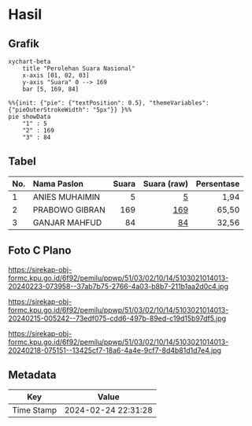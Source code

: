 # Hasil

## Grafik

```mermaid
xychart-beta
    title "Perolehan Suara Nasional"
    x-axis [01, 02, 03]
    y-axis "Suara" 0 --> 169
    bar [5, 169, 84]
```

```mermaid
%%{init: {"pie": {"textPosition": 0.5}, "themeVariables": {"pieOuterStrokeWidth": "5px"}} }%%
pie showData
    "1" : 5
    "2" : 169
    "3" : 84
```

## Tabel

| No. | Nama Paslon    | Suara | Suara (raw) | Persentase |
|:--- |:-------------- | -----:| -----------:| ----------:|
| 1   | ANIES MUHAIMIN | 5     | [5][p-1]    | 1,94       |
| 2   | PRABOWO GIBRAN | 169   | [169][p-2]  | 65,50      |
| 3   | GANJAR MAHFUD  | 84    | [84][p-3]   | 32,56      |


[p-1]: https://github.com/gigit-pemilu/pemilu-2024/blob/main/pilpres/hitung-suara/sub/51-bali/sub/03-badung/sub/02-mengwi/sub/1014-abianbase/sub/013-tps/sub/paslon-1.txt
[p-2]: https://github.com/gigit-pemilu/pemilu-2024/blob/main/pilpres/hitung-suara/sub/51-bali/sub/03-badung/sub/02-mengwi/sub/1014-abianbase/sub/013-tps/sub/paslon-2.txt
[p-3]: https://github.com/gigit-pemilu/pemilu-2024/blob/main/pilpres/hitung-suara/sub/51-bali/sub/03-badung/sub/02-mengwi/sub/1014-abianbase/sub/013-tps/sub/paslon-3.txt

## Foto C Plano

https://sirekap-obj-formc.kpu.go.id/6f92/pemilu/ppwp/51/03/02/10/14/5103021014013-20240223-073958--37ab7b75-2766-4a03-b8b7-211b1aa2d0c4.jpg

https://sirekap-obj-formc.kpu.go.id/6f92/pemilu/ppwp/51/03/02/10/14/5103021014013-20240215-005242--73edf075-cdd6-497b-89ed-c19d15b97df5.jpg

https://sirekap-obj-formc.kpu.go.id/6f92/pemilu/ppwp/51/03/02/10/14/5103021014013-20240218-075151--13425cf7-18a6-4a4e-9cf7-8d4b81d1d7e4.jpg


## Metadata

| Key        | Value               |
| ---------- | ------------------- |
| Time Stamp | 2024-02-24 22:31:28 |



